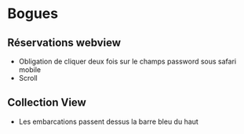 Bogues
=========

## Réservations webview
* Obligation de cliquer deux fois sur le champs password sous safari mobile
* Scroll

## Collection View
* Les embarcations passent dessus la barre bleu du haut
